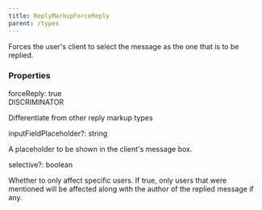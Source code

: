 ```yaml
---
title: ReplyMarkupForceReply
parent: /types
---
```


Forces the user's client to select the message as the one that is to be replied.

### Properties

<div class="flex flex-col gap-3"><div><div class="flex gap-2"><div class="font-mono p" id="p_forceReply" data-anchor><span class="font-bold">forceReply</span><span class="opacity-50">:</span> true</div><div class="flex items-center"><div class="bg-dbt px-1.5 rounded-md select-none text-fgt text-[10px]">DISCRIMINATOR</div></div></div><div class="pl-3"><div class="no-margin">

Differentiate from other reply markup types

</div></div></div><div><div class="flex gap-2"><div class="font-mono p" id="p_inputFieldPlaceholder" data-anchor><span class="font-bold">inputFieldPlaceholder</span><span class="opacity-50"><span title="Optional" class="cursor-help">?</span>:</span> <span>string</span></div></div><div class="pl-3"><div class="no-margin">

A placeholder to be shown in the client's message box.

</div></div></div><div><div class="flex gap-2"><div class="font-mono p" id="p_selective" data-anchor><span class="font-bold">selective</span><span class="opacity-50"><span title="Optional" class="cursor-help">?</span>:</span> <span>boolean</span></div></div><div class="pl-3"><div class="no-margin">

Whether to only affect specific users. If true, only users that were mentioned will be affected along with the author of the replied message if any.

</div></div></div></div>

